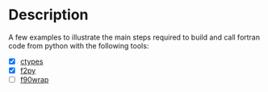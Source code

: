 # Description

A few examples to illustrate the main steps required to build and call fortran code from python with the following tools:

* [x] [ctypes](https://docs.python.org/3/library/ctypes.html)
* [x] [f2py](https://numpy.org/doc/stable/f2py/index.html)
* [ ] [f90wrap](https://github.com/jameskermode/f90wrap)
